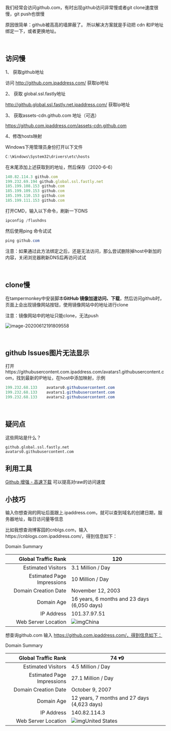 我们经常会访问github.com，有时出现github访问非常慢或者git clone速度很慢，git push也很慢

原因很简单：github被高高的墙屏蔽了。 所以解决方案就是手动把 cdn 和IP地址绑定一下，或者更换地址。

​     

## 访问慢

1、 获取github地址

访问 http://github.com.ipaddress.com/ 获取ip地址

2、 获取 global.ssl.fastly地址

http://github.global.ssl.fastly.net.ipaddress.com/ 获取ip地址

3、 获取assets-cdn.github.com 地址（可选）

https://github.com.ipaddress.com/assets-cdn.github.com

4、修改hosts映射

Windows下用管理员身份打开以下文件

```javascript
C:\Windows\System32\drivers\etc\hosts
```

在末尾添加上述获取到的地址，然后保存（2020-6-6）

```javascript
140.82.114.3 github.com
199.232.69.194 github.global.ssl.fastly.net 
185.199.108.153 github.com
185.199.109.153 github.com
185.199.110.153 github.com
185.199.111.153 github.com
```

打开CMD，输入以下命令，刷新一下DNS

```powershell
ipconfig /flushdns
```

然后使用ping 命令试试

```powershell
ping github.com
```

注意：如果通过此方法绑定之后，还是无法访问，那么尝试删除掉host中新加的内容，关闭浏览器刷新DNS后再访问试试     

​      

## clone慢

在tampermonkey中安装脚本**GitHub 镜像加速访问、下载**，然后访问github时，页面上会出现镜像网站按钮，使用镜像网站中的地址进行clone

注意：镜像网站中的地址只能clone，无法push

 ![image-20200612191809558](https://img2020.cnblogs.com/blog/363476/202006/363476-20200612192759890-10979560.png)

​     

## github Issues图片无法显示

打开https://githubusercontent.com.ipaddress.com/avatars1.githubusercontent.com，找到最新的IP地址，在host中添加映射，示例

```powershell
199.232.68.133    avatars0.githubusercontent.com
199.232.68.133    avatars1.githubusercontent.com
199.232.68.133    avatars2.githubusercontent.com
```

​     

## 疑问点

这些网站是什么？

```
github.global.ssl.fastly.net 
avatars0.githubusercontent.com
```

## 利用工具

[Github 增强 - 高速下载](https://greasyfork.org/zh-CN/scripts/412245-github-%E5%A2%9E%E5%BC%BA-%E9%AB%98%E9%80%9F%E4%B8%8B%E8%BD%BD) 可以提高对raw的访问速度

## 小技巧

输入你想查询的网址后面跟上.ipaddress.com，就可以查到域名的创建日期，服务器地址，每日访问量等信息

比如我想查询博客园的cnblgs.com，输入https://cnblogs.com.ipaddress.com/，得到信息如下：

Domain Summary

|        Global Traffic Rank | 120                                               |
| -------------------------: | ------------------------------------------------- |
|         Estimated Visitors | 3.1 Million / Day                                 |
| Estimated Page Impressions | 10 Million / Day                                  |
|       Domain Creation Date | November 12, 2003                                 |
|                 Domain Age | 16 years, 6 months and 23 days (6,050 days)       |
|                 IP Address | 101.37.97.51                                      |
|        Web Server Location | ![img](https://s.ipaddress.com/flags/cn.png)China |

想查询github.com 输入 https://github.com.ipaddress.com/，得到信息如下：

Domain Summary

|        Global Traffic Rank | 74 ▾9                                                     |
| -------------------------: | --------------------------------------------------------- |
|         Estimated Visitors | 4.5 Million / Day                                         |
| Estimated Page Impressions | 27.1 Million / Day                                        |
|       Domain Creation Date | October 9, 2007                                           |
|                 Domain Age | 12 years, 7 months and 27 days (4,623 days)               |
|                 IP Address | 140.82.114.3                                              |
|        Web Server Location | ![img](https://s.ipaddress.com/flags/us.png)United States |